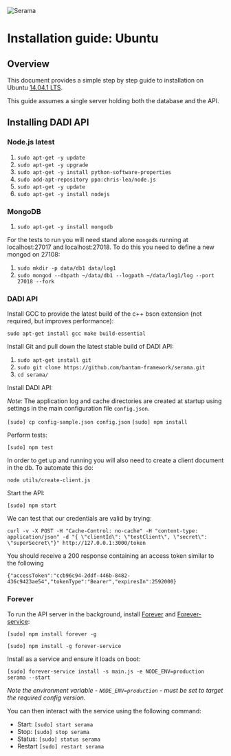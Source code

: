 ![Serama](../serama.png)

# Installation guide: Ubuntu

## Overview

This document provides a simple step by step guide to installation on Ubuntu [14.04.1 LTS](http://releases.ubuntu.com/14.04.1/).

This guide assumes a single server holding both the database and the API.

## Installing DADI API

### Node.js latest

1. `sudo apt-get -y update`
2. `sudo apt-get -y upgrade`
3. `sudo apt-get -y install python-software-properties`
4. `sudo add-apt-repository ppa:chris-lea/node.js`
5. `sudo apt-get -y update`
6. `sudo apt-get -y install nodejs`

### MongoDB

1. `sudo apt-get -y install mongodb`

For the tests to run you will need stand alone `mongod`s running at localhost:27017 and localhost:27018. To do this you need to define a new mongod on 27108:

1. `sudo mkdir -p data/db1 data/log1`
2. `sudo mongod --dbpath ~/data/db1 --logpath ~/data/log1/log --port 27018 --fork`

### DADI API

Install GCC to provide the latest build of the c++ bson extension (not required, but improves performance):

`sudo apt-get install gcc make build-essential`

Install Git and pull down the latest stable build of DADI API:

1. `sudo apt-get install git`
2. `sudo git clone https://github.com/bantam-framework/serama.git`
3. `cd serama/`

Install DADI API:

*Note:* The application log and cache directories are created at startup using settings in the main configuration file `config.json`.

`[sudo] cp config-sample.json config.json`
`[sudo] npm install`

Perform tests:

`[sudo] npm test`

In order to get up and running you will also need to create a client document in the db. To automate this do:

`node utils/create-client.js`

Start the API:

`[sudo] npm start`

We can test that our credentials are valid by trying:

`curl -v -X POST -H "Cache-Control: no-cache" -H "content-type: application/json" -d "{ \"clientId\": \"testClient\", \"secret\": \"superSecret\"}" http://127.0.0.1:3000/token`

You should receive a 200 response containing an access token similar to the following

`{"accessToken":"ccb96c94-2ddf-446b-8482-436c9423ae54","tokenType":"Bearer","expiresIn":2592000}`


### Forever

To run the API server in the background, install [Forever](https://github.com/nodejitsu/forever) and [Forever-service](https://github.com/zapty/forever-service):

`[sudo] npm install forever -g`

`[sudo] npm install -g forever-service`

Install as a service and ensure it loads on boot:

`[sudo] forever-service install -s main.js -e NODE_ENV=production serama --start`

_Note the environment variable - `NODE_ENV=production` - must be set to target the required config version._

You can then interact with the service using the following command:

- Start: `[sudo] start serama`
- Stop: `[sudo] stop serama`
- Status: `[sudo] status serama`
- Restart `[sudo] restart serama`
